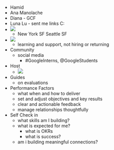 - Hamid
- Ana Manolache
- Diana - GCF
- Luna Lu - sent me links C:
- ![](https://firebasestorage.googleapis.com/v0/b/firescript-577a2.appspot.com/o/imgs%2Fapp%2Facsoc%2Fk6BdzZwfF0.png?alt=media&token=0e7cb799-005a-4c08-8ac4-d9d69e177f98)
    - New York SF Seattle SF
- ![](https://firebasestorage.googleapis.com/v0/b/firescript-577a2.appspot.com/o/imgs%2Fapp%2Facsoc%2FVny1cqso91.png?alt=media&token=48994431-7569-452d-9783-a831286f2318)
    - learning and support, not hiring or returning
- Community
    - social media
        - #GoogleInterns, @GoogleStudents
- Host
    - ![](https://firebasestorage.googleapis.com/v0/b/firescript-577a2.appspot.com/o/imgs%2Fapp%2Facsoc%2F84tmsuB06H.png?alt=media&token=804644c7-3d75-4f9a-a392-8594d6e45d4e)
- Guides
    - on evaluations
- Performance Factors
    - what when and how to deliver
    - set and adjust objectives and key results
    - clear and actionable feedback
    - manage relationships thoughtfully
- Self Check in
    - what skills am I building?
    - what is expected for me?
        - what is OKRs
        - what is success?
    - am i building meaningful connections?
